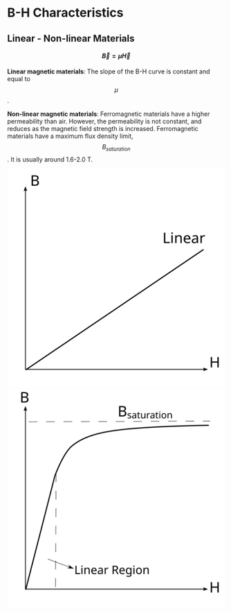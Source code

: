 # B-H Characteristics

## Linear - Non-linear Materials

#### $$\vec{B} = \mu \vec{H}$$

**Linear magnetic materials**: The slope of the B-H curve is constant and equal to $$\mu$$.

**Non-linear magnetic materials**: Ferromagnetic materials have a higher permeability than air. However, the permeability is not constant, and reduces as the magnetic field strength is increased. Ferromagnetic materials have a maximum flux density limit, $$B_{saturation}$$. It is usually around 1.6-2.0 T.

![](../images/linear_magnetic.svg)
![](../images/nonlinear_magnetic.svg)


